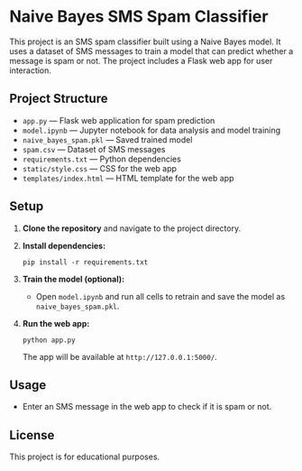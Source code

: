 # Naive Bayes SMS Spam Classifier

This project is an SMS spam classifier built using a Naive Bayes model. It uses a dataset of SMS messages to train a model that can predict whether a message is spam or not. The project includes a Flask web app for user interaction.

## Project Structure

- `app.py` — Flask web application for spam prediction
- `model.ipynb` — Jupyter notebook for data analysis and model training
- `naive_bayes_spam.pkl` — Saved trained model
- `spam.csv` — Dataset of SMS messages
- `requirements.txt` — Python dependencies
- `static/style.css` — CSS for the web app
- `templates/index.html` — HTML template for the web app

## Setup

1. **Clone the repository** and navigate to the project directory.

2. **Install dependencies:**
   ```
   pip install -r requirements.txt
   ```

3. **Train the model (optional):**
   - Open `model.ipynb` and run all cells to retrain and save the model as `naive_bayes_spam.pkl`.

4. **Run the web app:**
   ```
   python app.py
   ```
   The app will be available at `http://127.0.0.1:5000/`.

## Usage

- Enter an SMS message in the web app to check if it is spam or not.

## License

This project is for educational purposes.